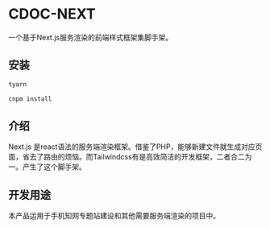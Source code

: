 # CDOC-NEXT

一个基于Next.js服务渲染的前端样式框架集脚手架。

## 安装

```sh
tyarn
```

```sh
cnpm install
```

## 介绍

Next.js 是react语法的服务端渲染框架。借鉴了PHP，能够新建文件就生成对应页面，省去了路由的烦恼。而Tailwindcss有是高效简洁的开发框架，二者合二为一。产生了这个脚手架。

## 开发用途

本产品运用于手机知网专题站建设和其他需要服务端渲染的项目中。
